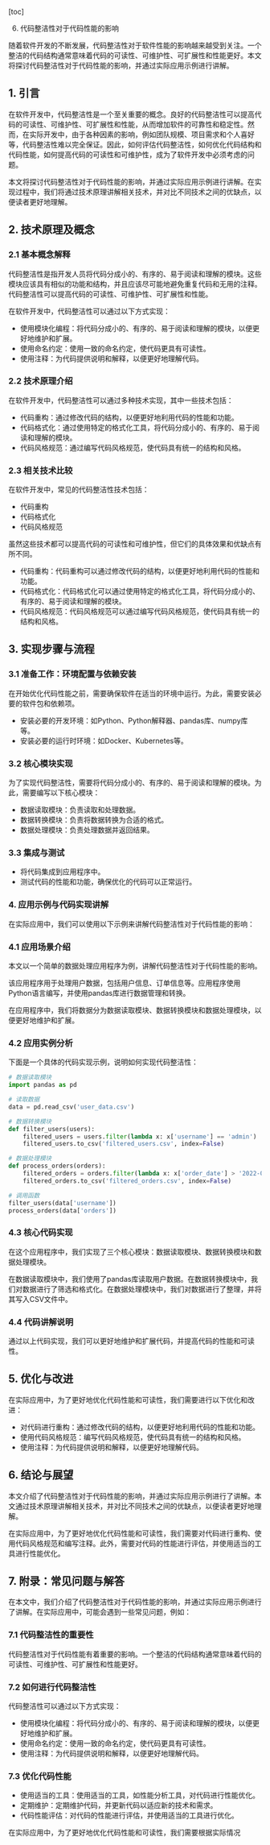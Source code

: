 
[toc]                    
                
                
6. 代码整洁性对于代码性能的影响

随着软件开发的不断发展，代码整洁性对于软件性能的影响越来越受到关注。一个整洁的代码结构通常意味着代码的可读性、可维护性、可扩展性和性能更好。本文将探讨代码整洁性对于代码性能的影响，并通过实际应用示例进行讲解。

## 1. 引言

在软件开发中，代码整洁性是一个至关重要的概念。良好的代码整洁性可以提高代码的可读性、可维护性、可扩展性和性能，从而增加软件的可靠性和稳定性。然而，在实际开发中，由于各种因素的影响，例如团队规模、项目需求和个人喜好等，代码整洁性难以完全保证。因此，如何评估代码整洁性，如何优化代码结构和代码性能，如何提高代码的可读性和可维护性，成为了软件开发中必须考虑的问题。

本文将探讨代码整洁性对于代码性能的影响，并通过实际应用示例进行讲解。在实现过程中，我们将通过技术原理讲解相关技术，并对比不同技术之间的优缺点，以便读者更好地理解。

## 2. 技术原理及概念

### 2.1 基本概念解释

代码整洁性是指开发人员将代码分成小的、有序的、易于阅读和理解的模块。这些模块应该具有相似的功能和结构，并且应该尽可能地避免重复代码和无用的注释。代码整洁性可以提高代码的可读性、可维护性、可扩展性和性能。

在软件开发中，代码整洁性可以通过以下方式实现：

- 使用模块化编程：将代码分成小的、有序的、易于阅读和理解的模块，以便更好地维护和扩展。
- 使用命名约定：使用一致的命名约定，使代码更具有可读性。
- 使用注释：为代码提供说明和解释，以便更好地理解代码。

### 2.2 技术原理介绍

在软件开发中，代码整洁性可以通过多种技术实现，其中一些技术包括：

- 代码重构：通过修改代码的结构，以便更好地利用代码的性能和功能。
- 代码格式化：通过使用特定的格式化工具，将代码分成小的、有序的、易于阅读和理解的模块。
- 代码风格规范：通过编写代码风格规范，使代码具有统一的结构和风格。

### 2.3 相关技术比较

在软件开发中，常见的代码整洁性技术包括：

- 代码重构
- 代码格式化
- 代码风格规范

虽然这些技术都可以提高代码的可读性和可维护性，但它们的具体效果和优缺点有所不同。

- 代码重构：代码重构可以通过修改代码的结构，以便更好地利用代码的性能和功能。
- 代码格式化：代码格式化可以通过使用特定的格式化工具，将代码分成小的、有序的、易于阅读和理解的模块。
- 代码风格规范：代码风格规范可以通过编写代码风格规范，使代码具有统一的结构和风格。

## 3. 实现步骤与流程

### 3.1 准备工作：环境配置与依赖安装

在开始优化代码性能之前，需要确保软件在适当的环境中运行。为此，需要安装必要的软件包和依赖项。

- 安装必要的开发环境：如Python、Python解释器、pandas库、numpy库等。
- 安装必要的运行时环境：如Docker、Kubernetes等。

### 3.2 核心模块实现

为了实现代码整洁性，需要将代码分成小的、有序的、易于阅读和理解的模块。为此，需要编写以下核心模块：

- 数据读取模块：负责读取和处理数据。
- 数据转换模块：负责将数据转换为合适的格式。
- 数据处理模块：负责处理数据并返回结果。

### 3.3 集成与测试

- 将代码集成到应用程序中。
- 测试代码的性能和功能，确保优化的代码可以正常运行。

### 4. 应用示例与代码实现讲解

在实际应用中，我们可以使用以下示例来讲解代码整洁性对于代码性能的影响：

### 4.1 应用场景介绍

本文以一个简单的数据处理应用程序为例，讲解代码整洁性对于代码性能的影响。

该应用程序用于处理用户数据，包括用户信息、订单信息等。应用程序使用Python语言编写，并使用pandas库进行数据管理和转换。

在应用程序中，我们将数据分为数据读取模块、数据转换模块和数据处理模块，以便更好地维护和扩展。

### 4.2 应用实例分析

下面是一个具体的代码实现示例，说明如何实现代码整洁性：

```python
# 数据读取模块
import pandas as pd

# 读取数据
data = pd.read_csv('user_data.csv')

# 数据转换模块
def filter_users(users):
    filtered_users = users.filter(lambda x: x['username'] == 'admin')
    filtered_users.to_csv('filtered_users.csv', index=False)

# 数据处理模块
def process_orders(orders):
    filtered_orders = orders.filter(lambda x: x['order_date'] > '2022-01-01')
    filtered_orders.to_csv('filtered_orders.csv', index=False)

# 调用函数
filter_users(data['username'])
process_orders(data['orders'])
```

### 4.3 核心代码实现

在这个应用程序中，我们实现了三个核心模块：数据读取模块、数据转换模块和数据处理模块。

在数据读取模块中，我们使用了pandas库读取用户数据。在数据转换模块中，我们对数据进行了筛选和格式化。在数据处理模块中，我们对数据进行了整理，并将其写入CSV文件中。

### 4.4 代码讲解说明

通过以上代码实现，我们可以更好地维护和扩展代码，并提高代码的性能和可读性。

## 5. 优化与改进

在实际应用中，为了更好地优化代码性能和可读性，我们需要进行以下优化和改进：

- 对代码进行重构：通过修改代码的结构，以便更好地利用代码的性能和功能。
- 使用代码风格规范：编写代码风格规范，使代码具有统一的结构和风格。
- 使用注释：为代码提供说明和解释，以便更好地理解代码。

## 6. 结论与展望

本文介绍了代码整洁性对于代码性能的影响，并通过实际应用示例进行了讲解。本文通过技术原理讲解相关技术，并对比不同技术之间的优缺点，以便读者更好地理解。

在实际应用中，为了更好地优化代码性能和可读性，我们需要对代码进行重构、使用代码风格规范和编写注释。此外，需要对代码的性能进行评估，并使用适当的工具进行性能优化。

## 7. 附录：常见问题与解答

在本文中，我们介绍了代码整洁性对于代码性能的影响，并通过实际应用示例进行了讲解。在实际应用中，可能会遇到一些常见问题，例如：

### 7.1 代码整洁性的重要性

代码整洁性对于代码性能有着重要的影响。一个整洁的代码结构通常意味着代码的可读性、可维护性、可扩展性和性能更好。

### 7.2 如何进行代码整洁性

代码整洁性可以通过以下方式实现：

- 使用模块化编程：将代码分成小的、有序的、易于阅读和理解的模块，以便更好地维护和扩展。
- 使用命名约定：使用一致的命名约定，使代码更具有可读性。
- 使用注释：为代码提供说明和解释，以便更好地理解代码。

### 7.3 优化代码性能

- 使用适当的工具：使用适当的工具，如性能分析工具，对代码进行性能优化。
- 定期维护：定期维护代码，并更新代码以适应新的技术和需求。
- 代码性能评估：对代码的性能进行评估，并使用适当的工具进行优化。

在实际应用中，为了更好地优化代码性能和可读性，我们需要根据实际情况

